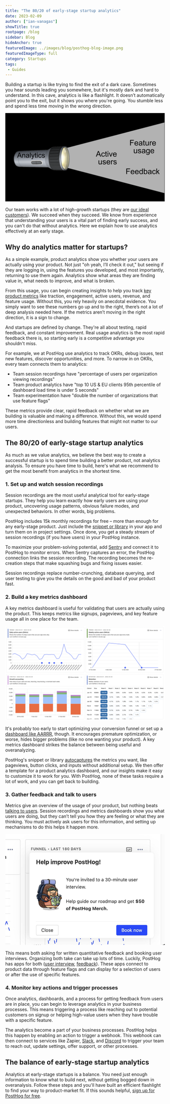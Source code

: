 ```yaml
---
title: "The 80/20 of early-stage startup analytics"
date: 2023-02-09
author: ["ian-vanagas"]
showTitle: true
rootpage: /blog
sidebar: Blog
hideAnchor: true
featuredImage: ../images/blog/posthog-blog-image.png
featuredImageType: full
category: Startups
tags:
 - Guides
---
```


Building a startup is like trying to find the exit of a dark cave. Sometimes you hear sounds leading you somewhere, but it's mostly dark and hard to understand. In this cave, analytics is like a flashlight. It doesn’t automatically point you to the exit, but it shows you where you're going. You stumble less and spend less time moving in the wrong direction.

![Flashlight](../images/blog/early-stage-analytics/light.png)

Our team works with a lot of high-growth startups (they are [our ideal customers](/handbook/strategy/ideal-customer-persona)). We succeed when they succeed. We know from experience that understanding your users is a vital part of finding early success, and you can't do that without analytics. Here we explain how to use analytics effectively at an early stage.

## Why do analytics matter for startups?

As a simple example, product analytics show you whether your users are actually using your product. Not just "oh yeah, I’ll check it out," but seeing if they are logging in, using the features you developed, and most importantly, returning to use them again. Analytics show what areas they are finding value in, what needs to improve, and what is broken.

From this usage, you can begin creating insights to help you track [key product metrics](/blog/b2b-saas-product-metrics) like traction, engagement, active users, revenue, and feature usage. Without this, you rely heavily on anecdotal evidence. You simply want to see these numbers go up and to the right, there’s not a lot of deep analysis needed here. If the metrics aren’t moving in the right direction, it is a sign to change.

And startups are defined by change. They're all about testing, rapid feedback, and constant improvement. Real usage analytics is the most rapid feedback there is, so starting early is a competitive advantage you shouldn't miss.

For example, we at PostHog use analytics to track OKRs, debug issues, test new features, discover opportunities, and more. To narrow in on OKRs, every team connects them to analytics:

- Team session recordings have "percentage of users per organization viewing recordings"
- Team product analytics have "top 10 US & EU clients 95th percentile of dashboard load time is under 5 seconds"
- Team experimentation have "double the number of organizations that use feature flags"

These metrics provide clear, rapid feedback on whether what we are building is valuable and making a difference. Without this, we would spend more time directionless and building features that might not matter to our users.

## The 80/20 of early-stage startup analytics

As much as we value analytics, we believe the best way to create a successful startup is to spend time building a better product, not analytics analysis. To ensure you have time to build, here's what we recommend to get the most benefit from analytics in the shortest time.

### 1. Set up and watch session recordings

Session recordings are the most useful analytical tool for early-stage startups. They help you learn exactly how early users are using your product, uncovering usage patterns, obvious failure modes, and unexpected behaviors. In other words, big problems.

PostHog includes 15k monthly recordings for free – more than enough for any early-stage product. Just include the [snippet or library](/docs/integrate) in your app and turn them on in project settings. Once done, you get a steady stream of session recordings (if you have users) in your PostHog instance. 

To maximize your problem-solving potential, add [Sentry](/docs/integrate/third-party/sentry) and connect it to PostHog to monitor errors. When Sentry captures an error, the PostHog connection links the session recording. The recording becomes the re-creation steps that make squashing bugs and fixing issues easier.

Session recordings replace number-crunching, database querying, and user testing to give you the details on the good and bad of your product fast.

### 2. Build a key metrics dashboard

A key metrics dashboard is useful for validating that users are actually using the product. This keeps metrics like signups, pageviews, and key feature usage all in one place for the team.

![Dashboard](../images/blog/early-stage-analytics/dashboard.png)

It's probably too early to start optimizing your conversion funnel or set up a [dashboard like AARRR](/blog/aarrr-pirate-funnel), though. It encourages premature optimization, or worse, hides bigger problems (like no one wanting your product). A key metrics dashboard strikes the balance between being useful and overanalyzing. 

PostHog's snippet or library [autocaptures](/docs/integrate/client/js#autocapture) the metrics you want, like pageviews, button clicks, and inputs without additional setup. We then offer a template for a product analytics dashboard, and our insights make it easy to customize it to work for you. With PostHog, none of these tasks require a lot of work, and you can get back to building.

### 3. Gather feedback and talk to users

Metrics give an overview of the usage of your product, but nothing beats [talking to users](/blog/making-something-people-want). Session recordings and metrics dashboards show you what users are doing, but they can’t tell you how they are feeling or what they are thinking. You must actively ask users for this information, and setting up mechanisms to do this helps it happen more.

![User interview](../images/blog/early-stage-analytics/interview.png)

This means both asking for written quantitative feedback and booking user interviews. Organizing both take can take up lots of time. Luckily, PostHog has apps for both ([user interview](https://github.com/PostHog/user-interview-app), [feedback](/apps/feedback-widget)). These apps connect to product data through feature flags and can display for a selection of users or after the use of specific features.

### 4. Monitor key actions and trigger processes

Once analytics, dashboards, and a process for getting feedback from users are in place, you can begin to leverage analytics in your business processes. This means triggering a process like reaching out to potential customers on signup or helping high-value users when they have trouble with a specific feature.

The analytics become a part of your business processes. PostHog helps this happen by enabling an action to trigger a webhook. This webhook can then connect to services like Zapier, [Slack](/docs/integrate/webhooks/slack), and [Discord](/tutorials/how-to-connect-discord-to-posthog-with-zapier) to trigger your team to reach out, update settings, offer support, or other processes.

## The balance of early-stage startup analytics

Analytics at early-stage startups is a balance. You need just enough information to know what to build next, without getting bogged down in overanalysis. Follow these steps and you'll have built an efficient flashlight to find your way to product-market fit. If this sounds helpful, [sign up for PostHog for free](https://app.posthog.com/signup).
